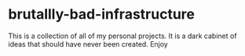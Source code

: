 # brutallly-bad-infrastructure
This is a collection of all of my personal projects. It is a dark cabinet of ideas that should have never been created. Enjoy

